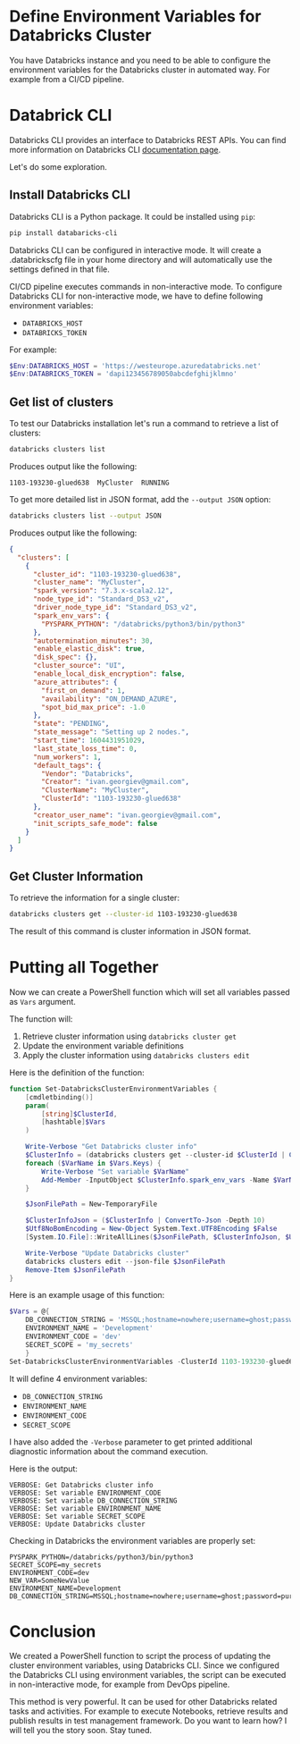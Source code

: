 # Define Environment Variables for Databricks Cluster

You have Databricks instance and you need to be able to configure the environment variables for the Databricks cluster in automated way. For example from a CI/CD pipeline.

# Databrick CLI

Databricks CLI provides an interface to Databricks REST APIs. You can find more information on Databricks CLI [documentation page](https://docs.databricks.com/dev-tools/cli/index.html).

Let's do some exploration.

## Install Databricks CLI

Databricks CLI is a Python package. It could be installed using `pip`:

```bash
pip install databaricks-cli
```

Databricks CLI can be configured in interactive mode. It will create a .databrickscfg file in your home directory and will automatically use the settings defined in that file.

CI/CD pipeline executes commands in non-interactive mode. To  configure Databricks CLI for non-interactive mode, we have to define following environment variables:

* `DATABRICKS_HOST`
* `DATABRICKS_TOKEN`

For example:

```powershell
$Env:DATABRICKS_HOST = 'https://westeurope.azuredatabricks.net'
$Env:DATABRICKS_TOKEN = 'dapi123456789050abcdefghijklmno'
```

## Get list of clusters

To test our Databricks installation let's run a command to retrieve a list of clusters:

```powershell
databricks clusters list
```

Produces output like the following:

```
1103-193230-glued638  MyCluster  RUNNING
```

To get more detailed list in JSON format, add the `--output JSON` option:

```bash
databricks clusters list --output JSON
```

Produces output like the following:

```json
{
  "clusters": [
    {
      "cluster_id": "1103-193230-glued638",
      "cluster_name": "MyCluster",
      "spark_version": "7.3.x-scala2.12",
      "node_type_id": "Standard_DS3_v2",
      "driver_node_type_id": "Standard_DS3_v2",
      "spark_env_vars": {
        "PYSPARK_PYTHON": "/databricks/python3/bin/python3"
      },
      "autotermination_minutes": 30,
      "enable_elastic_disk": true,
      "disk_spec": {},
      "cluster_source": "UI",
      "enable_local_disk_encryption": false,
      "azure_attributes": {
        "first_on_demand": 1,
        "availability": "ON_DEMAND_AZURE",
        "spot_bid_max_price": -1.0
      },
      "state": "PENDING",
      "state_message": "Setting up 2 nodes.",
      "start_time": 1604431951029,
      "last_state_loss_time": 0,
      "num_workers": 1,
      "default_tags": {
        "Vendor": "Databricks",
        "Creator": "ivan.georgiev@gmail.com",
        "ClusterName": "MyCluster",
        "ClusterId": "1103-193230-glued638"
      },
      "creator_user_name": "ivan.georgiev@gmail.com",
      "init_scripts_safe_mode": false
    }
  ]
}
```



## Get Cluster Information

To retrieve the information for a single cluster:

```bash
databricks clusters get --cluster-id 1103-193230-glued638
```

The result of this command is cluster information in JSON format.



# Putting all Together

Now we can create a PowerShell function which will set all variables passed as `Vars` argument.

The function will:

1. Retrieve cluster information using `databricks cluster get`
2. Update the environment variable definitions
3. Apply the cluster information using `databricks clusters edit`

Here is the definition of the function:

```powershell
function Set-DatabricksClusterEnvironmentVariables {
    [cmdletbinding()]
    param(
        [string]$ClusterId,
        [hashtable]$Vars
    )

    Write-Verbose "Get Databricks cluster info"
    $ClusterInfo = (databricks clusters get --cluster-id $ClusterId | ConvertFrom-Json)
    foreach ($VarName in $Vars.Keys) {
        Write-Verbose "Set variable $VarName"
        Add-Member -InputObject $ClusterInfo.spark_env_vars -Name $VarName -MemberType NoteProperty -Value $Vars[$VarName] -Force
    }

    $JsonFilePath = New-TemporaryFile

    $ClusterInfoJson = ($ClusterInfo | ConvertTo-Json -Depth 10)
    $Utf8NoBomEncoding = New-Object System.Text.UTF8Encoding $False
    [System.IO.File]::WriteAllLines($JsonFilePath, $ClusterInfoJson, $Utf8NoBomEncoding)

    Write-Verbose "Update Databricks cluster"
    databricks clusters edit --json-file $JsonFilePath
    Remove-Item $JsonFilePath
}
```



Here is an example usage of this function:

```powershell
$Vars = @{
    DB_CONNECTION_STRING = 'MSSQL;hostname=nowhere;username=ghost;password=purple'
    ENVIRONMENT_NAME = 'Development'
    ENVIRONMENT_CODE = 'dev'
    SECRET_SCOPE = 'my_secrets'
    }
Set-DatabricksClusterEnvironmentVariables -ClusterId 1103-193230-glued638 -Vars $Vars -Verbose
```

It will define 4 environment variables:

* `DB_CONNECTION_STRING`
* `ENVIRONMENT_NAME`
* `ENVIRONMENT_CODE`
* `SECRET_SCOPE`

I have also added the `-Verbose` parameter to get printed additional diagnostic information about the command execution.

Here is the output:

```
VERBOSE: Get Databricks cluster info
VERBOSE: Set variable ENVIRONMENT_CODE
VERBOSE: Set variable DB_CONNECTION_STRING
VERBOSE: Set variable ENVIRONMENT_NAME
VERBOSE: Set variable SECRET_SCOPE
VERBOSE: Update Databricks cluster
```

Checking in Databricks the environment variables are properly set:

```
PYSPARK_PYTHON=/databricks/python3/bin/python3
SECRET_SCOPE=my_secrets
ENVIRONMENT_CODE=dev
NEW_VAR=SomeNewValue
ENVIRONMENT_NAME=Development
DB_CONNECTION_STRING=MSSQL;hostname=nowhere;username=ghost;password=purple
```

# Conclusion

We created a PowerShell function to script the process of updating the cluster environment variables, using Databricks CLI.  Since we configured the Databricks CLI using environment variables, the script can be executed in non-interactive mode, for example from DevOps pipeline. 

This method is very powerful. It can be used for other Databricks related tasks and activities. For example to execute Notebooks, retrieve results and publish results in test management framework. Do you want to learn how? I will tell you the story soon. Stay tuned.



